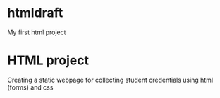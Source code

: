 # htmldraft
My first html project 

# HTML project

Creating a static webpage for collecting student credentials  using html (forms)  and css
